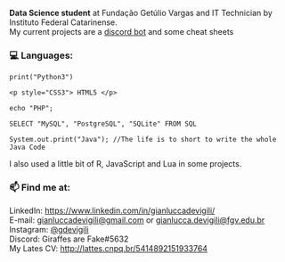 **Data Science student** at Fundação Getúlio Vargas and IT Technician by Instituto Federal Catarinense. <br>
My current projects are a <a href="https://github.com/GDevigili/rotom-bot-discord">discord bot</a> and some cheat sheets

### 💻 Languages:
```print("Python3")```

```<p style="CSS3"> HTML5 </p>```

```echo "PHP";```

```SELECT "MySQL", "PostgreSQL", "SQLite" FROM SQL```

```
System.out.print("Java"); //The life is to short to write the whole Java Code
```
I also used a little bit of R, JavaScript and Lua in some projects.

### 📫 Find me at:
LinkedIn: https://www.linkedin.com/in/gianluccadevigili/ 
<br>E-mail: gianluccadevigili@gmail.com or gianlucca.devigili@fgv.edu.br 
<br>Instagram: <a href="https://www.instagram.com/gdevigili/">@gdevigili</a> 
<br>Discord: Giraffes are Fake#5632 
<br>My Lates CV: http://lattes.cnpq.br/5414892151933764
